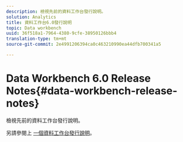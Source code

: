```yaml
---
description: 檢視先前的資料工作台發行說明。
solution: Analytics
title: 資料工作台6.0發行說明
topic: Data workbench
uuid: 36f518a1-7964-4380-9cfe-38950126bbb4
translation-type: tm+mt
source-git-commit: 2e4991206394ca0c463210990ea44dfb700341a5

---
```



# Data Workbench 6.0 Release Notes{#data-workbench-release-notes}

檢視先前的資料工作台發行說明。

另請參閱上 [一個資料工作台發行說明](https://docs.adobe.com/content/help/en/data-workbench/using/release-notes/c-release-notes-insight-600.html)。
